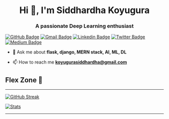 <h1 align="center">Hi 👋, I'm Siddhardha Koyugura</h1>
<h3 align="center">A passionate Deep Learning enthusiast</h3>

[![GitHub Badge](https://img.shields.io/github/followers/SiddharthKoyugura?style=for-the-badge&logo=GitHub&logoColor=white)](mailto:koyugurasiddhardha@gmail.com "Follow On GitHub")
[![Gmail Badge](https://img.shields.io/badge/koyugurasiddhardha@gmail.com-c14438?style=for-the-badge&logo=Gmail&logoColor=white)](mailto:koyugurasiddhardha@gmail.com "Connect via Email")
[![Linkedin Badge](https://img.shields.io/badge/-Siddhardha%20Koyugura-0072b1?style=for-the-badge&logo=Linkedin&logoColor=white)](https://www.linkedin.com/in/siddhardha-koyugura-954139204/ "Connect on LinkedIn")
[![Twitter Badge](https://img.shields.io/twitter/follow/Siddharth__6689?label=Follow%20on%20Twitter&style=for-the-badge&logo=Twitter&logoColor=white)](https://twitter.com/intent/follow?screen_name=Siddharth__6689 "Follow on Twitter")
[![Medium Badge](https://img.shields.io/badge/-@koyugurasiddhardha-00acee?style=for-the-badge&logo=Medium&logoColor=white)](https://medium.com/@koyugurasiddhardha "Follow on Medium")


- 💬 Ask me about **flask, django, MERN stack, AI, ML, DL**

- 📫 How to reach me **koyugurasiddhardha@gmail.com**


## Flex Zone 💪
---
[![GitHub Streak](http://github-readme-streak-stats.herokuapp.com?user=SiddharthKoyugura&theme=neon-dark&date_format=M%20j%5B%2C%20Y%5D)](https://git.io/streak-stats)

[![Stats](https://github-readme-stats.vercel.app/api?username=SiddharthKoyugura&show_icons=true&hide_border=true&theme=blue-green&count_private=true)](https://github.com/SiddharthKoyugura/github-readme-stats)

---
